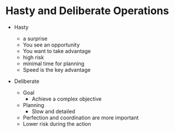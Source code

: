 


# Hasty and Deliberate Operations

* Hasty
    * a surprise
    * You see an opportunity
    * You want to take advantage
    * high risk
    * minimal time for planning
    * Speed is the key advantage

* Deliberate
    * Goal
        * Achieve a complex objective
    * Planning
        * Slow and detailed
    * Perfection and coordination are more important
    * Lower risk during the action